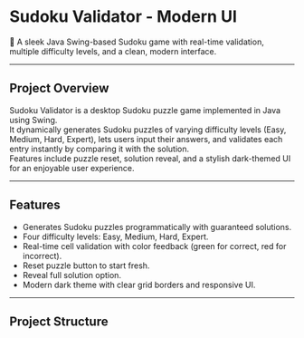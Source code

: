 # Sudoku Validator - Modern UI

🎯 A sleek Java Swing-based Sudoku game with real-time validation, multiple difficulty levels, and a clean, modern interface.

---

## Project Overview

Sudoku Validator is a desktop Sudoku puzzle game implemented in Java using Swing.  
It dynamically generates Sudoku puzzles of varying difficulty levels (Easy, Medium, Hard, Expert), lets users input their answers, and validates each entry instantly by comparing it with the solution.  
Features include puzzle reset, solution reveal, and a stylish dark-themed UI for an enjoyable user experience.

---

## Features

- Generates Sudoku puzzles programmatically with guaranteed solutions.
- Four difficulty levels: Easy, Medium, Hard, Expert.
- Real-time cell validation with color feedback (green for correct, red for incorrect).
- Reset puzzle button to start fresh.
- Reveal full solution option.
- Modern dark theme with clear grid borders and responsive UI.

---

## Project Structure

